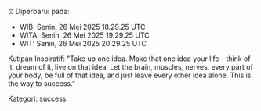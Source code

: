 ⏰ Diperbarui pada:
- WIB: Senin, 26 Mei 2025 18.29.25 UTC
- WITA: Senin, 26 Mei 2025 19.29.25 UTC
- WIT: Senin, 26 Mei 2025 20.29.25 UTC

Kutipan Inspiratif:
"Take up one idea. Make that one idea your life - think of it, dream of it, live on that idea. Let the brain, muscles, nerves, every part of your body, be full of that idea, and just leave every other idea alone. This is the way to success."


Kategori: success

